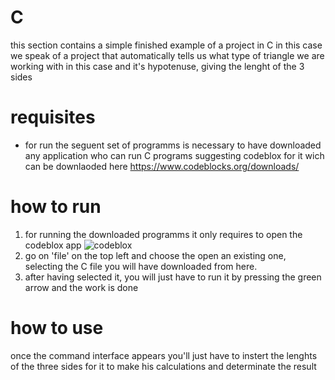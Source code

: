 # C
this section contains a simple finished example of a project in C
in this case we speak of a project that automatically tells us what type of triangle 
we are working with in this case and it's hypotenuse, giving the lenght of the 3 sides

# requisites

* for run the seguent set of programms is necessary to have downloaded any application who can run C programs
suggesting codeblox for it wich can be downlaoded here https://www.codeblocks.org/downloads/


# how to run

1. for running the downloaded programms it only requires to open the codeblox app 
  ![codeblox](https://upload.wikimedia.org/wikipedia/commons/f/f7/Code_blocks_16.01.png) 
2. go on 'file' on the top left and choose the open an existing one, selecting the C file you will have downloaded from here.
3. after having selected it, you will just have to run it by pressing the green arrow and the work is done


# how to use

once the command interface appears you'll just have to instert the lenghts of the three sides
for it to make his calculations and determinate the result
